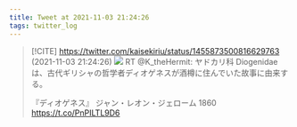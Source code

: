 ```yaml
---
title: Tweet at 2021-11-03 21:24:26
tags: twitter_log
---
```


> [!CITE] https://twitter.com/kaisekiriu/status/1455873500816629763 (2021-11-03 21:24:26)
> ![](https://twitter.com/kaisekiriu/status/1455873500816629763)
> RT @K_theHermit: ヤドカリ科 Diogenidaeは、古代ギリシャの哲学者ディオゲネスが酒樽に住んでいた故事に由来する。
> 
> 『ディオゲネス』
> ジャン・レオン・ジェローム 1860 https://t.co/PnPILTL9D6
